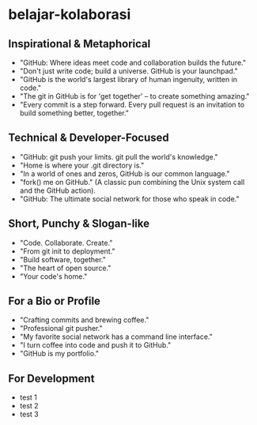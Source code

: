 # belajar-kolaborasi

## Inspirational & Metaphorical
- "GitHub: Where ideas meet code and collaboration builds the future."<br>
-  "Don't just write code; build a universe. GitHub is your launchpad."<br>
- "GitHub is the world's largest library of human ingenuity, written in code."<br>
- "The git in GitHub is for 'get together' – to create something amazing."<br>
- "Every commit is a step forward. Every pull request is an invitation to build something better, together."<br>

## Technical & Developer-Focused
- "GitHub: git push your limits. git pull the world's knowledge."<br>
- "Home is where your .git directory is."<br>
- "In a world of ones and zeros, GitHub is our common language."<br>
- "fork() me on GitHub." (A classic pun combining the Unix system call and the GitHub action).<br>
- "GitHub: The ultimate social network for those who speak in code."<br>

## Short, Punchy & Slogan-like
- "Code. Collaborate. Create."<br>
- "From git init to deployment."<br>
- "Build software, together."<br>
- "The heart of open source."<br>
- "Your code's home."<br>

## For a Bio or Profile
- "Crafting commits and brewing coffee."<br>
- "Professional git pusher."
- "My favorite social network has a command line interface."<br>
- "I turn coffee into code and push it to GitHub."<br>
- "GitHub is my portfolio."<br>

## For Development
- test 1
- test 2
- test 3
